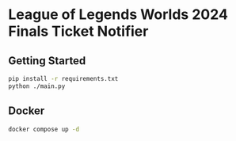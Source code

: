 # League of Legends Worlds 2024 Finals Ticket Notifier

## Getting Started

```sh
pip install -r requirements.txt
python ./main.py
```

## Docker

```sh
docker compose up -d
```
